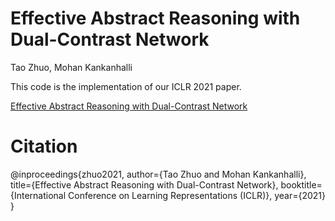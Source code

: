 # Effective Abstract Reasoning with Dual-Contrast Network
Tao Zhuo, Mohan Kankanhalli

This code is the implementation of our ICLR 2021 paper.

[Effective Abstract Reasoning with Dual-Contrast Network](https://openreview.net/forum?id=ldxlzGYWDmW)  

# Citation
@inproceedings{zhuo2021,
    author={Tao Zhuo and Mohan Kankanhalli},
    title={Effective Abstract Reasoning with Dual-Contrast Network},
    booktitle={International Conference on Learning Representations (ICLR)},
    year={2021}
}
